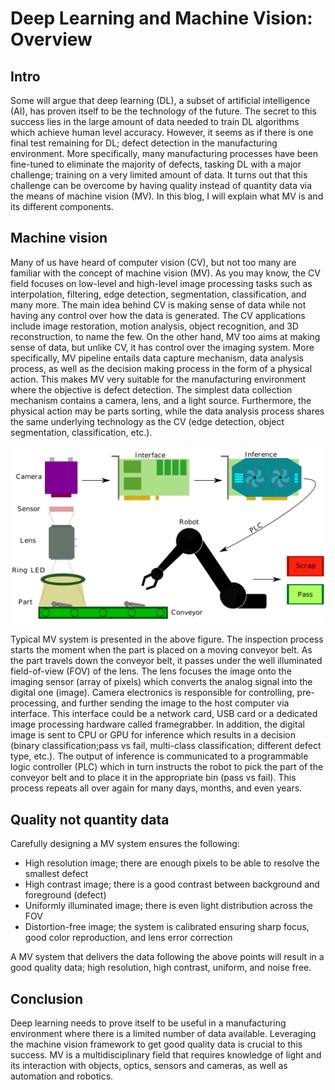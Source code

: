 # Deep Learning and Machine Vision: Overview

## Intro

Some will argue that deep learning (DL), a subset of artificial intelligence (AI), has proven itself to be the technology of the future. 
The secret to this success lies in the large amount of data needed to train DL algorithms which achieve human level accuracy. 
However, it seems as if there is one final test remaining for DL; defect detection in the manufacturing environment. More specifically, 
many manufacturing processes have been fine-tuned to eliminate the majority of defects, tasking DL with a major challenge; training on a 
very limited amount of data. It turns out that this challenge can be overcome by having quality instead of quantity data via the means of 
machine vision (MV). In this blog, I will explain what MV is and its different components.

## Machine vision

Many of us have heard of computer vision (CV), but not too many are familiar with the concept of machine vision (MV). As you may know, 
the CV field focuses on low-level and high-level image processing tasks such as interpolation, filtering, edge detection, segmentation, 
classification, and many more. The main idea behind CV is making sense of data while not having any control over how the data is generated. 
The CV applications include image restoration, motion analysis, object recognition, and 3D reconstruction, to name the few.
On the other hand, MV too aims at making sense of data, but unlike CV, it has control over the imaging system. More specifically, 
MV pipeline entails data capture mechanism, data analysis process, as well as the decision making process in the form of a physical action. 
This makes MV very suitable for the manufacturing environment where the objective is defect detection. The simplest data collection mechanism 
contains a camera, lens, and a light source. Furthermore, the physical action may be parts sorting, while the data analysis process shares 
the same underlying technology as the CV (edge detection, object segmentation, classification, etc.).

<img src="MachineVision.png">

Typical MV system is presented in the above figure. The inspection process starts the moment when the part is placed on a moving conveyor belt. 
As the part travels down the conveyor belt, it passes under the well illuminated field-of-view (FOV) of the lens. The lens focuses the image 
onto the imaging sensor (array of pixels) which converts the analog signal into the digital one (image). Camera electronics is responsible 
for controlling, pre-processing, and further sending the image to the host computer via interface. This interface could be a network card, 
USB card or a dedicated image processing hardware called framegrabber. In addition, the digital image is sent to CPU or GPU for inference 
which results in a decision (binary classification;pass vs fail, multi-class classification; different defect type, etc.). The output of 
inference is communicated to a programmable logic controller (PLC) which in turn instructs the robot to pick the part of the conveyor belt and 
to place it in the appropriate bin (pass vs fail). This process repeats all over again for many days, months, and even years.

## Quality not quantity data

Carefully designing a MV system ensures the following:
- High resolution image; there are enough pixels to be able to resolve the smallest defect
- High contrast image; there is a good contrast between background and foreground (defect)
- Uniformly illuminated image; there is even light distribution across the FOV
- Distortion-free image; the system is calibrated ensuring sharp focus, good color reproduction, and lens error correction

A MV system that delivers the data following the above points will result in a good quality data; high resolution, high contrast, 
uniform, and noise free.

## Conclusion

Deep learning needs to prove itself to be useful in a manufacturing environment where there is a limited number of data available. 
Leveraging the machine vision framework to get good quality data is crucial to this success. MV is a multidisciplinary field that 
requires knowledge of light and its interaction with objects, optics, sensors and cameras, as well as automation and robotics.
